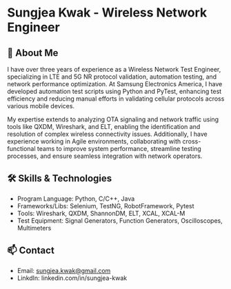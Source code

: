 # Sungjea Kwak - Wireless Network Engineer

## 🚀 About Me
I have over three years of experience as a Wireless Network Test Engineer, specializing in LTE and 5G NR protocol validation, automation testing, and network performance optimization. At Samsung Electronics America, I have developed automation test scripts using Python and PyTest, enhancing test efficiency and reducing manual efforts in validating cellular protocols across various mobile devices.

My expertise extends to analyzing OTA signaling and network traffic using tools like QXDM, Wireshark, and ELT, enabling the identification and resolution of complex wireless connectivity issues. Additionally, I have experience working in Agile environments, collaborating with cross-functional teams to improve system performance, streamline testing processes, and ensure seamless integration with network operators.

## 🛠️ Skills & Technologies
- Program Language: Python, C/C++, Java
- Frameworks/Libs: Selenium, TestNG, RobotFramework, Pytest
- Tools: Wireshark, QXDM, ShannonDM, ELT, XCAL, XCAL-M
- Test Equipment: Signal Generators, Function Generators, Oscilloscopes, Multimeters

## 📫 Contact
- Email: sungjea.kwak@gmail.com
- LinkdIn: linkedin.com/in/sungjea-kwak
